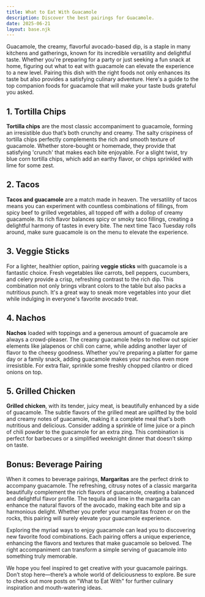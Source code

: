 ```yaml
---
title: What to Eat With Guacamole
description: Discover the best pairings for Guacamole.
date: 2025-06-21
layout: base.njk
---
```


Guacamole, the creamy, flavorful avocado-based dip, is a staple in many kitchens and gatherings, known for its incredible versatility and delightful taste. Whether you're preparing for a party or just seeking a fun snack at home, figuring out what to eat with guacamole can elevate the experience to a new level. Pairing this dish with the right foods not only enhances its taste but also provides a satisfying culinary adventure. Here's a guide to the top companion foods for guacamole that will make your taste buds grateful you asked.

## **1. Tortilla Chips**

**Tortilla chips** are the most classic accompaniment to guacamole, forming an irresistible duo that’s both crunchy and creamy. The salty crispiness of tortilla chips perfectly complements the rich and smooth texture of guacamole. Whether store-bought or homemade, they provide that satisfying 'crunch' that makes each bite enjoyable. For a slight twist, try blue corn tortilla chips, which add an earthy flavor, or chips sprinkled with lime for some zest.

## **2. Tacos**

**Tacos and guacamole** are a match made in heaven. The versatility of tacos means you can experiment with countless combinations of fillings, from spicy beef to grilled vegetables, all topped off with a dollop of creamy guacamole. Its rich flavor balances spicy or smoky taco fillings, creating a delightful harmony of tastes in every bite. The next time Taco Tuesday rolls around, make sure guacamole is on the menu to elevate the experience.

## **3. Veggie Sticks**

For a lighter, healthier option, pairing **veggie sticks** with guacamole is a fantastic choice. Fresh vegetables like carrots, bell peppers, cucumbers, and celery provide a crisp, refreshing contrast to the rich dip. This combination not only brings vibrant colors to the table but also packs a nutritious punch. It's a great way to sneak more vegetables into your diet while indulging in everyone's favorite avocado treat.

## **4. Nachos**

**Nachos** loaded with toppings and a generous amount of guacamole are always a crowd-pleaser. The creamy guacamole helps to mellow out spicier elements like jalapenos or chili con carne, while adding another layer of flavor to the cheesy goodness. Whether you're preparing a platter for game day or a family snack, adding guacamole makes your nachos even more irresistible. For extra flair, sprinkle some freshly chopped cilantro or diced onions on top.

## **5. Grilled Chicken**

**Grilled chicken**, with its tender, juicy meat, is beautifully enhanced by a side of guacamole. The subtle flavors of the grilled meat are uplifted by the bold and creamy notes of guacamole, making it a complete meal that's both nutritious and delicious. Consider adding a sprinkle of lime juice or a pinch of chili powder to the guacamole for an extra zing. This combination is perfect for barbecues or a simplified weeknight dinner that doesn’t skimp on taste.

## **Bonus: Beverage Pairing**

When it comes to beverage pairings, **Margaritas** are the perfect drink to accompany guacamole. The refreshing, citrusy notes of a classic margarita beautifully complement the rich flavors of guacamole, creating a balanced and delightful flavor profile. The tequila and lime in the margarita can enhance the natural flavors of the avocado, making each bite and sip a harmonious delight. Whether you prefer your margaritas frozen or on the rocks, this pairing will surely elevate your guacamole experience.

Exploring the myriad ways to enjoy guacamole can lead you to discovering new favorite food combinations. Each pairing offers a unique experience, enhancing the flavors and textures that make guacamole so beloved. The right accompaniment can transform a simple serving of guacamole into something truly memorable.

We hope you feel inspired to get creative with your guacamole pairings. Don’t stop here—there’s a whole world of deliciousness to explore. Be sure to check out more posts on "What to Eat With" for further culinary inspiration and mouth-watering ideas.
